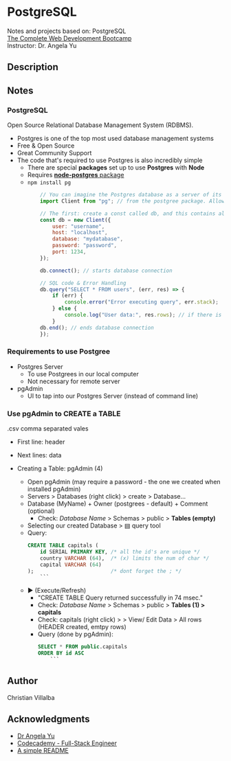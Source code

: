 # PostgreSQL

Notes and projects based on: PostgreSQL        
[The Complete Web Development Bootcamp](https://www.udemy.com/course/the-complete-web-development-bootcamp/)          
Instructor: Dr. Angela Yu 

## Description
      

## Notes

### PostgreSQL

Open Source Relational Database Management System (RDBMS).     
* Postgres is one of the top most used database management systems 
* Free & Open Source 
* Great Community Support
* The code that's required to use Postgres is also incredibly simple
    * There are special **packages** set up to use **Postgres** with **Node**
    * Requires [**node-postgres** package](https://www.npmjs.com/package/pg)
    * `npm install pg`
        ```javascript
            // You can imagine the Postgres database as a server of its own 
            import Client from "pg"; // from the postgree package. Allows db. queries

            // The first: create a const called db, and this contains all of the details to connect to our PostgresDB.
            const db = new Client({
                user: "username",
                host: "localhost",
                database: "mydatabase",
                password: "password",
                port: 1234,
            });

            db.connect(); // starts database connection

            // SQL code & Error Handling 
            db.query("SELECT * FROM users", (err, res) => {
                if (err) {
                    console.error("Error executing query", err.stack);
                } else {
                    console.log("User data:", res.rows); // if there is no errors, output all the (users) rows
                }
            db.end(); // ends database connection
            });
        ```

### Requirements to use Postgree
* Postgres Server
    * To use Postgrees in our local computer
    * Not necessary for remote server
* pgAdmin
    * UI to tap into our Postgres Server (instead of command line)

###  Use pgAdmin to CREATE a TABLE
.csv comma separated vales
* First line: header
* Next lines: data

* Creating a Table: pgAdmin (4)
    * Open pgAdmin (may require a password - the one we created when installed pgAdmin)
    * Servers > Databases (right click) > create > Database...
    * Database (MyName) + Owner (postgrees - default) + Comment (optional)
        * Check: *Database Name* > Schemas > public > **Tables (empty)**
    * Selecting our created Database > ▤ query tool 
    * Query:
        ```sql
        CREATE TABLE capitals (
            id SERIAL PRIMARY KEY, /* all the id's are unique */ 
            country VARCHAR (64),  /* (x) limits the num of char */ 
            capital VARCHAR (64)
        );                         /* dont forget the ; */ 
            ```
    * ▶ (Execute/Refresh)
        * "CREATE TABLE Query returned successfully in 74 msec."
        * Check: *Database Name* > Schemas > public > **Tables (1) > capitals**
        * Check: capitals (right click) > > View/ Edit Data > All rows (HEADER created, emtpy rows)
        * Query (done by pgAdmin): 
            ```sql
            SELECT * FROM public.capitals
            ORDER BY id ASC                      
                ```


## Author

Christian Villalba

## Acknowledgments
* [Dr Angela Yu](https://www.udemy.com/course/the-complete-web-development-bootcamp/)
* [Codecademy - Full-Stack Engineer](https://www.codecademy.com/learn/paths/full-stack-engineer-career-path)
* [A simple README](https://gist.github.com/DomPizzie/7a5ff55ffa9081f2de27c315f5018afc)

